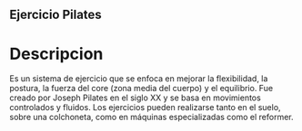 ## Ejercicio Pilates

# Descripcion
Es un sistema de ejercicio que se enfoca en mejorar la flexibilidad, la postura, la fuerza del core (zona media del cuerpo) y el equilibrio. Fue creado por Joseph Pilates en el siglo XX y se basa en movimientos controlados y fluidos. Los ejercicios pueden realizarse tanto en el suelo, sobre una colchoneta, como en máquinas especializadas como el reformer.